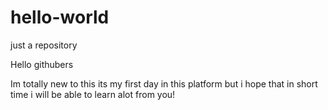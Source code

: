 # hello-world
just a repository

Hello githubers

Im totally new to this its my first day in this platform but i hope that in short time i will be able to learn alot from you!

